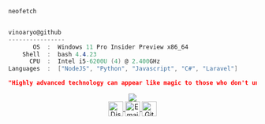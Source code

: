 <div style="display: flex; align-items: center; text-align: center;">
  
```zsh
neofetch
```

</div>

```csharp
vinoaryo@github
----------------
       OS  :  Windows 11 Pro Insider Preview x86_64
    Shell  :  bash 4.4.23
      CPU  :  Intel i5-6200U (4) @ 2.400GHz
Languages  :  ["NodeJS", "Python", "Javascript", "C#", "Laravel"]
```

```json
"Highly advanced technology can appear like magic to those who don't understand it."
```


<div align="center">
  <div style="width: 100%; text-align: center;">
      <img src="https://profile-counter.glitch.me/vinoaryo/count.svg"/>
  </div>

       
  <a href="https://discord.com/users/563918179123068928" target="_blank">
    <img align="center" alt="Discord" height="30px" src="https://img.shields.io/badge/Discord-563918179123068928-blue?logo=discord&logoColor=white&style=for-the-badge" />
  </a>
  <a href="mailto:vinoaryo2000@gmail.com" target="_blank">
    <img align="center" alt="Email" height="30px" src="https://img.shields.io/badge/Email-vinoaryo2000%40gmail.com-red?style=for-the-badge&logo=gmail&logoColor=white" />
  </a>
  <a href="https://github.com/vinoaryo" target="_blank">
    <img align="center" alt="GitHub" height="30px" src="https://img.shields.io/badge/GitHub-vinoaryo-black?style=for-the-badge&logo=github&logoColor=white" />
  </a>
  <br>
  <br>
</div>
